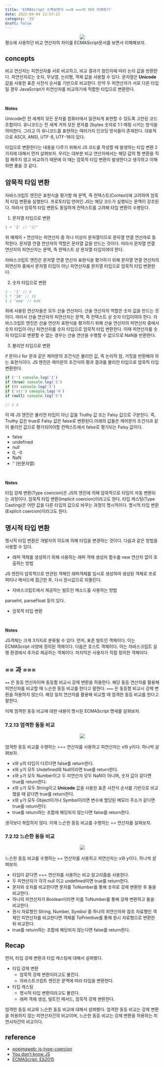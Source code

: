 ```yaml
---
title: 'ECMAScript 스펙보면서 ==과 ===의 차이 이해하기'
date: 2022-04-04 12:57:13
category: 'JS'
draft: false
---
```


<div align="center">
  <img src="../../assets/compare0.png">
</div>
평소에 사용하던 비교 연산자의 차이를 ECMAScript문서를 보면서 이해해보자.

## concepts

비교 연산자는 피연산자를 서로 비교하고, 비교 결과가 참인지에 따라 논리 값을 반환한다. 피연산자로는 숫자, 무낮열, 논리형, 객체 값을 사용할 수 있다. 문자열은 **Unicode** 값을 사용한 표준 사전식 순서를 기반으로 비교한다. 만약 두 피연산자가 서로 다른 타입일 경우 JavaScript가 피연산자를 비교하기에 적합한 타입으로 변환한다.

<br/>

**Notes**

Unicode란 전 세계의 모든 문자를 컴퓨터에서 일관되게 표현할 수 있도록 고안된 코드 조합이다. 유니코드는 전 세계 거의 모든 문자를 2bytes 숫자로 1:1 매핑 시키는 방식을 의미한다. 그리고 이 유니코드를 표현하는 여러가지 인코딩 방식들이 존재한다. 대표적으로 ASCII, ANSI, UTF-8, UTF-16이 있다.

타입으로 변환한다는 내용을 다루기 위해서 JS 코드를 작성할 때 발생하는 타입 변환 2가지에 대해서 먼저 살펴보자. 우리는 대부분 비교 연산자에서는 해당 값의 형 변환을 직접 해주지 않고 비교하기 때문에 이 때는 암묵적 타입 변환이 발생한다고 생각하고 이해하면 좋을 것 같다.

## 암묵적 타입 변환

자바스크립트 엔진은 표현식을 평가할 때 문맥, 즉 컨텍스트(Context)에 고려하여 암묵적 타입 변환을 실행한다. 프로토타입 언어인 JS는 해당 코드가 실행되는 문맥이 강조된다. 따라서 암묵적 타입 변환도 동일하게 컨텍스트를 고려해 타입 변환이 수행된다.

1. 문자열 타입으로 변환

```jsx
1 + '2' // "12"
```

위 예제의 `+` 연산자는 피연산자 중 하나 이상이 문자열이므로 문자열 연결 연산자로 동작한다. 문자열 연결 연산자의 역할은 문자열 값을 만드는 것이다. 따라서 문자열 연결 연산자의 피연산자는 문맥, 즉 컨텍스트 상 문자열 타입이여야 한다.

자바스크립트 엔진은 문자열 연결 연산자 표현식을 평가하기 위해 문자열 연결 연산자의 피연산자 중에서 문자열 타입이 아닌 피연산자를 문자열 타입으로 암묵적 타입 변환한다.

2. 숫자 타입으로 변환

```jsx
1 - '1' // 0
1 * '10' // 10
1 / 'one' // NaN
```

위에 사용된 연산자들은 모두 산술 연산자다. 산술 연산자의 역할은 숫자 값을 만드는 것이다. 따라서 산술 연산자의 피연산자는 문맥, 즉 컨텍스트 상 숫자 타입이여야 한다. 자바스크립트 엔진은 산술 연산자 표현식을 평가하기 위해 산술 연산자의 피연산자 중에서 숫자 타입이 아닌 피연산자를 숫자 타입으로 암묵적 타입 변환한다. 이때 피연산자를 숫자 타입으로 변환할 수 없는 경우는 산술 연산을 수행할 수 없으므로 NaN을 반환한다.

3. 불리언 타입으로 변환

if 문이나 for 문과 같은 제어문의 조건식은 불리언 값, 즉 논리적 참, 거짓을 반환해야 하는 표현식이다. JS 엔진은 제어문의 조건식의 평과 결과를 불리언 타입으로 암묵적 타입 변환한다.

```jsx
if ('') console.log('1')
if (true) console.log('2')
if (0) console.log('3')
if ('str') console.log('4')
if (null) console.log('5')

// 2 4
```

이 때 JS 엔진은 불리언 타입이 아닌 값을 Truthy 값 또는 Falsy 값으로 구분한다. 즉, Truthy 값은 true로 Falsy 값은 false로 변환된다.아래의 값들은 제어문의 조건식과 같이 불리언 값으로 평가되어야할 컨텍스트에서 false로 평가되는 Falsy 값이다.

- false
- undefined
- null
- 0, -0
- NaN
- ’’ (빈문자열)

<br/>

**Notes**

타입 강제 변환(Type coercion)은 JS의 엔진에 의해 암묵적으로 타입이 자동 변환되는 과정이다. 암묵적 타입 변환(Implicit coercion)이라고도 한다. 타입 캐스팅(Type Casting)은 어떤 값을 다른 타입의 값으로 바꾸는 과정이 명시적이다. 명시적 타입 변환(Explicit coercion)이라고도 한다.

## 명시적 타입 변환

명시적 타입 변환은 개발자의 의도에 의해 타입을 변경하는 것이다. 다음과 같은 방법을 사용할 수 있다.

- 래퍼 객체를 생성하기 위해 사용하는 래퍼 객체 생성자 함수를 new 연산자 없이 호출하는 방법

JS 엔진이 암묵적으로 연관된 객체인 래퍼객체를 임시로 생성하여 생성된 객체로 프로퍼티나 메서드에 접근한 후, 다시 원시값으로 되돌린다.

- 자바스크립트에서 제공하는 빌트인 메소드를 사용하는 방법

parseInt, parseFloat 등이 있다.

- 암묵적 타입 변환

<br/>

**Notes**

JS객체는 크게 3가지로 분류될 수 있다. 먼저, 표준 빌트인 객체이다. 이는 ECMAScript 사양에 정의된 객체이다. 다음은 호스트 객체이다. 이는 자바스크립트 실행 환경에서 추가로 제공하는 객체이다. 마지막은 사용자가 직접 정의한 객체이다.

## == 과 ===

`==` 은 동등 연산자이며 동등함 비교시 강제 변환을 허용한다. 해당 동등 연산자를 활용해 피연산자를 비교할 때 느슨한 동등 비교를 한다고 말한다. `===` 은 동등함 비교시 강제 변환을 허용하지 않는다. 해당 일치 연산자를 활용해 비교할 때 엄격한 동등 비교를 한다고 말한다.

이제 엄격한 동등 비교에 대한 내용이 명시된 ECMAScript 명세를 살펴보자.

### 7.2.13 엄격한 동등 비교

<div align="center">
  <img src="../../assets/compare1.png">
</div>

<br/>
엄격한 동등 비교를 수행하는 === 연산자를 사용하고 피연산자는 x와 y이다. 하나씩 살펴보자.

- x와 y의 타입이 다르다면 false를 return한다.
- x와 y가 모두 Undefined와 Null이라면 true를 return한다.
- x와 y가 모두 Number이고 두 피연산자 모두 NaN이 아니며, 숫자 값이 같다면 true를 return한다.
- x와 y가 모두 String이고 **Unicode** 값을 사용한 표준 사전식 순서를 기반으로 비교했을 때 같다면 true를 return한다.
- x와 y가 모두 Object이거나 Symbol이라면 변수에 할당된 메모리 주소가 같다면 true를 return한다.
- true를 return하는 조합에 해당되지 않는다면 false를 return한다.

생각보다 복잡하지 않다. 이제 느슨한 동등 비교를 수행하는 == 연산자를 살펴보자.

### 7.2.12 느슨한 동등 비교

<div align="center">
  <img src="../../assets/compare2.png">
</div>

<br/>
느슨한 동등 비교를 수행하는 == 연산자를 사용하고 피연산자는 x와 y이다. 하나씩 살펴보자.

- 타입이 같다면 === 연산자를 사용하는 비교 알고리즘을 사용한다.
- 두 피연산자가 각각 null 이고 undefined이면 true를 return한다.
- 문자와 숫자를 비교한다면 문자를 ToNumber를 통해 숫자로 강제 변환한 후 둘을 비교한다.
- 하나의 피연산자가 Boolean이라면 이를 ToNumber를 통해 강제 변환하고 둘을 비교한다.
- 원시 자료형인 String, Number, Symbol 중 하나의 피연산자와 참조 자료형인 객체인 피연산자를 비교한다면 객체를 ToPrimitive를 통해 원시 자료형으로 변환한 뒤 비교한다.
- true를 return하는 조합에 해당되지 않는다면 false를 return한다.

## Recap

먼저, 타입 강제 변환과 타입 캐스팅에 대해서 살펴봤다.

- 타입 강제 변환
  - 암묵적 강제 변환이라고도 불린다.
  - 자바스트크립트 엔진은 문맥에 따라 타입을 변환한다.
- 타입 캐스팅
  - 명시적 타입 변환이라고도 불린다.
  - 래퍼 객체 생성, 빌트인 메서드, 암묵적 강제 변환한다.

엄격한 동등 비교와 느슨한 동등 비교에 대해서 살펴봤다. 엄격한 동등 비교는 강제 변환을 허용하지 않는 피연산자간의 비교이며, 느슨한 동등 비교는 강제 변환을 허용하는 피연사자간의 비교이다.

## reference

- [poeimaweb: js-type-coercion](https://poiemaweb.com/js-type-coercion)
- [You don’t know JS](http://www.yes24.com/Product/Goods/43219481)
- [ECMAScript: ES2015](https://262.ecma-international.org/6.0/)
